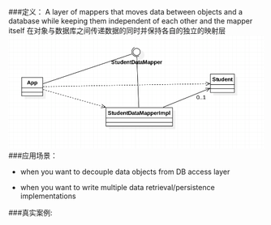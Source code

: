 ###定义：
A layer of mappers that moves data between objects and a database while keeping them independent of each other and the mapper itself
在对象与数据库之间传递数据的同时并保持各自的独立的映射层
![](./uml.png)
###应用场景：
* when you want to decouple data objects from DB access layer

* when you want to write multiple data retrieval/persistence implementations

###真实案例: